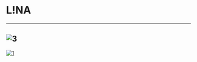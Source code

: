 # L!NA

--- 
![3](https://github.com/grykan/bmanlo/assets/164282449/a199cf58-9770-483e-a3ab-cb395eba601b)
---
[![1](https://github.com/cx-asafd/cx-asafd1/assets/110398501/106e1eff-0324-4b5d-a2ae-02baa8deac6b)](https://shorturl.at/hmAD4)
